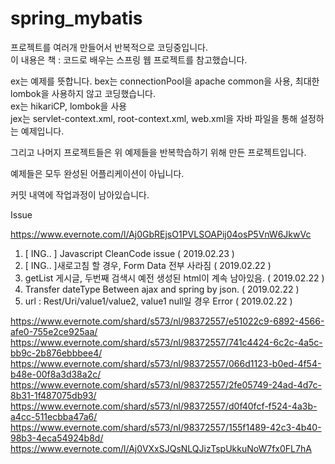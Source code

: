 # spring_mybatis

프로젝트를 여러개 만들어서 반복적으로 코딩중입니다.<br/>
이 내용은 책 : 코드로 배우는 스프링 웹 프로젝트를 참고했습니다.

ex는 예제를 뜻합니다.
bex는 connectionPool을 apache common을 사용, 최대한 lombok을 사용하지 않고 코딩했습니다.<br/>
ex는 hikariCP, lombok을 사용<br/>
jex는 servlet-context.xml, root-context.xml, web.xml을 자바 파일을 통해 설정하는 예제입니다.<br/>

그리고 나머지 프로젝트들은 위 예제들을 반복학습하기 위해 만든 프로젝트입니다.

예제들은 모두 완성된 어플리케이션이 아닙니다.

커밋 내역에 작업과정이 남아있습니다.



Issue

https://www.evernote.com/l/Aj0GbREjsO1PVLSOAPij04osP5VnW6JkwVc

1. [ ING.. ] Javascript CleanCode issue ( 2019.02.23 )
2. [ ING.. ]새로고침 할 경우, Form Data 전부 사라짐 ( 2019.02.22 )
3. getList 게시글, 두번째 검색시 예전 생성된 html이 계속 남아있음. ( 2019.02.22 )
4. Transfer dateType Between ajax and spring by json. ( 2019.02.22 )
5. url : Rest/Uri/value1/value2, value1 null일 경우 Error ( 2019.02.22 )

https://www.evernote.com/shard/s573/nl/98372557/e51022c9-6892-4566-afe0-755e2ce925aa/
https://www.evernote.com/shard/s573/nl/98372557/741c4424-6c2c-4a5c-bb9c-2b876ebbbee4/
https://www.evernote.com/shard/s573/nl/98372557/066d1123-b0ed-4f54-b48e-00f8a3d38a2c/
https://www.evernote.com/shard/s573/nl/98372557/2fe05749-24ad-4d7c-8b31-1f487075db93/
https://www.evernote.com/shard/s573/nl/98372557/d0f40fcf-f524-4a3b-a4cc-511ecbba47a6/
https://www.evernote.com/shard/s573/nl/98372557/155f1489-42c3-4b40-98b3-4eca54924b8d/
https://www.evernote.com/l/Aj0VXxSJQsNLQJizTspUkkuNoW7fx0FL7hA

